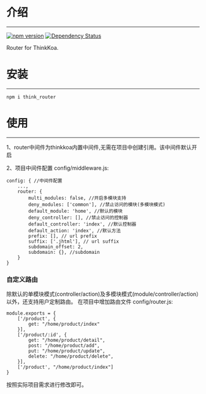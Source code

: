 # 介绍
-----

[![npm version](https://badge.fury.io/js/think_router.svg)](https://badge.fury.io/js/think_router)
[![Dependency Status](https://david-dm.org/thinkkoa/think_router.svg)](https://david-dm.org/thinkkoa/think_router)

Router for ThinkKoa.

# 安装
-----

```
npm i think_router
```

# 使用
-----

1、router中间件为thinkkoa内置中间件,无需在项目中创建引用。该中间件默认开启

2、项目中间件配置 config/middleware.js:
```
config: { //中间件配置
    ...,
    router: {
        multi_modules: false, //开启多模块支持
        deny_modules: ['common'], //禁止访问的模块(多模块模式)
        default_module: 'home', //默认的模块
        deny_controller: [], //禁止访问的控制器
        default_controller: 'index', //默认控制器
        default_action: 'index', //默认方法
        prefix: [], // url prefix
        suffix: ['.jhtml'], // url suffix
        subdomain_offset: 2,
        subdomain: {}, //subdomain
    }
}
```

### 自定义路由
除默认的单模块模式(controller/action)及多模块模式(module/controller/action）以外，还支持用户定制路由。
在项目中增加路由文件 config/router.js:
```
module.exports = {
    ['/product', {
        get: "/home/product/index"
    }],
    ['/product/:id', {
        get: "/home/product/detail",
        post: "/home/product/add",
        put: "/home/product/update",
        delete: "/home/product/delete",
    }],
    ['/product', "/home/product/index"]
}

```
按照实际项目需求进行修改即可。